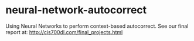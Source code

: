 # neural-network-autocorrect
Using Neural Networks to perform context-based autocorrect.
See our final report at: http://cis700dl.com/final_projects.html
